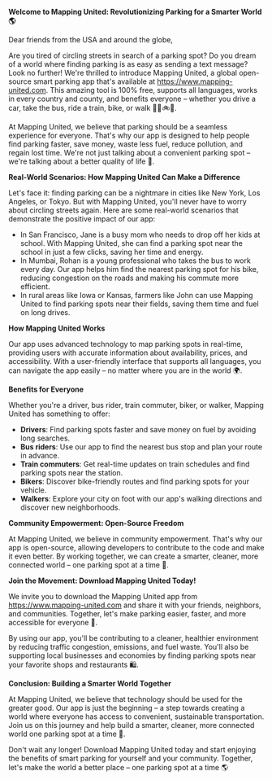 **Welcome to Mapping United: Revolutionizing Parking for a Smarter World 🌎**

Dear friends from the USA and around the globe,

Are you tired of circling streets in search of a parking spot? Do you dream of a world where finding parking is as easy as sending a text message? Look no further! We're thrilled to introduce Mapping United, a global open-source smart parking app that's available at https://www.mapping-united.com. This amazing tool is 100% free, supports all languages, works in every country and county, and benefits everyone – whether you drive a car, take the bus, ride a train, bike, or walk 🚗🚌🚲👣.

At Mapping United, we believe that parking should be a seamless experience for everyone. That's why our app is designed to help people find parking faster, save money, waste less fuel, reduce pollution, and regain lost time. We're not just talking about a convenient parking spot – we're talking about a better quality of life 🌟.

**Real-World Scenarios: How Mapping United Can Make a Difference**

Let's face it: finding parking can be a nightmare in cities like New York, Los Angeles, or Tokyo. But with Mapping United, you'll never have to worry about circling streets again. Here are some real-world scenarios that demonstrate the positive impact of our app:

*   In San Francisco, Jane is a busy mom who needs to drop off her kids at school. With Mapping United, she can find a parking spot near the school in just a few clicks, saving her time and energy.
*   In Mumbai, Rohan is a young professional who takes the bus to work every day. Our app helps him find the nearest parking spot for his bike, reducing congestion on the roads and making his commute more efficient.
*   In rural areas like Iowa or Kansas, farmers like John can use Mapping United to find parking spots near their fields, saving them time and fuel on long drives.

**How Mapping United Works**

Our app uses advanced technology to map parking spots in real-time, providing users with accurate information about availability, prices, and accessibility. With a user-friendly interface that supports all languages, you can navigate the app easily – no matter where you are in the world 🌍.

**Benefits for Everyone**

Whether you're a driver, bus rider, train commuter, biker, or walker, Mapping United has something to offer:

*   **Drivers**: Find parking spots faster and save money on fuel by avoiding long searches.
*   **Bus riders**: Use our app to find the nearest bus stop and plan your route in advance.
*   **Train commuters**: Get real-time updates on train schedules and find parking spots near the station.
*   **Bikers**: Discover bike-friendly routes and find parking spots for your vehicle.
*   **Walkers**: Explore your city on foot with our app's walking directions and discover new neighborhoods.

**Community Empowerment: Open-Source Freedom**

At Mapping United, we believe in community empowerment. That's why our app is open-source, allowing developers to contribute to the code and make it even better. By working together, we can create a smarter, cleaner, more connected world – one parking spot at a time 🌈.

**Join the Movement: Download Mapping United Today!**

We invite you to download the Mapping United app from https://www.mapping-united.com and share it with your friends, neighbors, and communities. Together, let's make parking easier, faster, and more accessible for everyone 🤝.

By using our app, you'll be contributing to a cleaner, healthier environment by reducing traffic congestion, emissions, and fuel waste. You'll also be supporting local businesses and economies by finding parking spots near your favorite shops and restaurants 🛍️.

**Conclusion: Building a Smarter World Together**

At Mapping United, we believe that technology should be used for the greater good. Our app is just the beginning – a step towards creating a world where everyone has access to convenient, sustainable transportation. Join us on this journey and help build a smarter, cleaner, more connected world one parking spot at a time 🌟.

Don't wait any longer! Download Mapping United today and start enjoying the benefits of smart parking for yourself and your community. Together, let's make the world a better place – one parking spot at a time 🌎